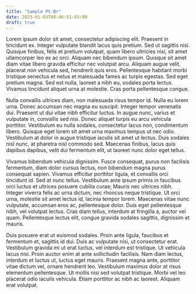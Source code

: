 ```yaml
---
title: "Sample Pt-Br"
date: 2023-01-03T00:46:51-03:00
draft: true
---
```

 Lorem ipsum dolor sit amet, consectetur adipiscing elit. Praesent in tincidunt ex. Integer vulputate blandit lacus quis pretium. Sed ut sagittis nisi. Quisque finibus, felis et pretium volutpat, quam libero ultricies nisi, sit amet ullamcorper leo ex ac orci. Aliquam nec bibendum ipsum. Quisque sit amet diam vitae libero gravida efficitur nec volutpat arcu. Aliquam augue velit, placerat non vehicula sed, hendrerit quis eros. Pellentesque habitant morbi tristique senectus et netus et malesuada fames ac turpis egestas. Sed eget pretium magna. Sed est nulla, laoreet a nibh eu, sodales porta lectus. Vivamus tincidunt aliquet urna at molestie. Cras porta pellentesque congue.

Nulla convallis ultrices diam, non malesuada risus tempor id. Nulla eu lorem urna. Donec accumsan nec magna eu suscipit. Integer tempor venenatis dui. Praesent ut dui vitae nibh efficitur luctus. In augue nunc, varius et vulputate in, convallis sed nisi. Donec aliquet turpis eu arcu vehicula porttitor. Vestibulum eu nulla sodales, consectetur lacus non, condimentum libero. Quisque eget lorem sit amet urna maximus tempus ut nec odio. Vestibulum at dolor in augue tristique iaculis sit amet ut lectus. Duis sodales nisl nunc, at pharetra nisl commodo sed. Maecenas finibus, lacus quis dapibus dapibus, velit dui fermentum elit, ut laoreet nunc dolor eget tellus.

Vivamus bibendum vehicula dignissim. Fusce consequat, purus non facilisis fermentum, diam dolor cursus lectus, non bibendum magna purus consequat sapien. Vivamus efficitur porttitor ligula, et convallis orci tincidunt id. Sed at nunc tellus. Vestibulum ante ipsum primis in faucibus orci luctus et ultrices posuere cubilia curae; Mauris nec ultrices nibh. Integer viverra felis ac urna dictum, nec rhoncus neque tristique. Ut orci urna, molestie sit amet lectus id, lacinia tempor lorem. Maecenas vitae nunc vulputate, accumsan eros ac, pellentesque dolor. Duis eget pellentesque nibh, vel volutpat lectus. Cras diam tellus, interdum at fringilla a, auctor vel quam. Pellentesque lectus elit, congue gravida sodales sagittis, dignissim et mauris.

Duis posuere erat ut euismod sodales. Proin ante ligula, faucibus et fermentum et, sagittis id dui. Duis ac vulputate nisi, ut consectetur erat. Vestibulum gravida mi ut erat luctus, vel interdum est tristique. Ut vehicula lacus nisi. Proin auctor enim at ante sollicitudin facilisis. Nam diam lectus, interdum et luctus ut, luctus eget mauris. Praesent magna ante, porttitor vitae dictum vel, ornare hendrerit leo. Vestibulum maximus dolor at risus elementum pellentesque. Ut mollis nisi sed volutpat tristique. Morbi vel leo placerat odio iaculis vehicula. Etiam porttitor ac nibh ac laoreet. Aliquam erat volutpat. 
